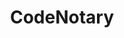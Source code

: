 ---
facebook: https://facebook.com/Codenotary-Inc-106257094666687
git: https://github.com/codenotary
linkedin: https://linkedin.com/company/codenotary
logohandle: codenotary
sort: codenotary
title: CodeNotary
twitter: https://x.com/CodeNotary
website: https://www.codenotary.com/
youtube: https://youtube.com/channel/UCYDMxKTM74Acj8LerGrjUuw/videos
---